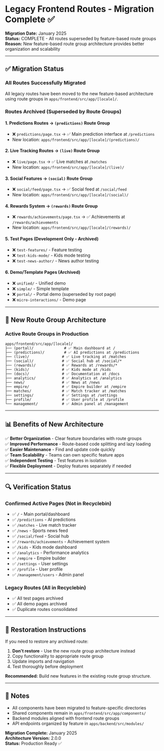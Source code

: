 
# Legacy Frontend Routes - Migration Complete ✅

**Migration Date:** January 2025  
**Status:** COMPLETE - All routes superseded by feature-based route groups  
**Reason:** New feature-based route group architecture provides better organization and scalability

---

## ✅ Migration Status

### All Routes Successfully Migrated
All legacy routes have been moved to the new feature-based architecture using route groups in `apps/frontend/src/app/[locale]/`.

### Routes Archived (Superseded by Route Groups)

#### 1. Predictions Routes → `(predictions)` Route Group
- ❌ `predictions/page.tsx` → ✅ Main prediction interface at `/predictions`
- New location: `apps/frontend/src/app/[locale]/(predictions)/`

#### 2. Live Tracking Routes → `(live)` Route Group
- ❌ `live/page.tsx` → ✅ Live matches at `/matches`
- New location: `apps/frontend/src/app/[locale]/(live)/`

#### 3. Social Features → `(social)` Route Group
- ❌ `social/feed/page.tsx` → ✅ Social feed at `/social/feed`
- New location: `apps/frontend/src/app/[locale]/(social)/`

#### 4. Rewards System → `(rewards)` Route Group
- ❌ `rewards/achievements/page.tsx` → ✅ Achievements at `/rewards/achievements`
- New location: `apps/frontend/src/app/[locale]/(rewards)/`

#### 5. Test Pages (Development Only - Archived)
- ❌ `test-features/` - Feature testing
- ❌ `test-kids-mode/` - Kids mode testing
- ❌ `test-news-author/` - News author testing

#### 6. Demo/Template Pages (Archived)
- ❌ `unified/` - Unified demo
- ❌ `simple/` - Simple template
- ❌ `portal/` - Portal demo (superseded by root page)
- ❌ `micro-interactions/` - Demo page

---

## 🎯 New Route Group Architecture

### Active Route Groups in Production

```
apps/frontend/src/app/[locale]/
├── (portal)/              # ✅ Main dashboard at /
├── (predictions)/         # ✅ AI predictions at /predictions
├── (live)/               # ✅ Live tracking at /matches
├── (social)/             # ✅ Social hub at /social/*
├── (rewards)/            # ✅ Rewards at /rewards/*
├── (kids)/               # ✅ Kids mode at /kids
├── (docs)/               # ✅ Documentation at /docs
├── analytics/            # ✅ Analytics at /analytics
├── news/                 # ✅ News at /news
├── empire/               # ✅ Empire builder at /empire
├── matches/              # ✅ Match tracker at /matches
├── settings/             # ✅ Settings at /settings
├── profile/              # ✅ User profile at /profile
└── management/           # ✅ Admin panel at /management
```

---

## 📊 Benefits of New Architecture

✅ **Better Organization** - Clear feature boundaries with route groups  
✅ **Improved Performance** - Route-based code splitting and lazy loading  
✅ **Easier Maintenance** - Find and update code quickly  
✅ **Team Scalability** - Teams can own specific feature apps  
✅ **Independent Testing** - Test features in isolation  
✅ **Flexible Deployment** - Deploy features separately if needed  

---

## 🔍 Verification Status

### Confirmed Active Pages (Not in Recyclebin)
- ✅ `/` - Main portal/dashboard
- ✅ `/predictions` - AI predictions
- ✅ `/matches` - Live match tracker
- ✅ `/news` - Sports news feed
- ✅ `/social/feed` - Social hub
- ✅ `/rewards/achievements` - Achievement system
- ✅ `/kids` - Kids mode dashboard
- ✅ `/analytics` - Performance analytics
- ✅ `/empire` - Empire builder
- ✅ `/settings` - User settings
- ✅ `/profile` - User profile
- ✅ `/management/users` - Admin panel

### Legacy Routes (All in Recyclebin)
- ✅ All test pages archived
- ✅ All demo pages archived
- ✅ Duplicate routes consolidated

---

## 🚀 Restoration Instructions

If you need to restore any archived route:

1. **Don't restore** - Use the new route group architecture instead
2. Copy functionality to appropriate route group
3. Update imports and navigation
4. Test thoroughly before deployment

**Recommended:** Build new features in the existing route group structure.

---

## 📝 Notes

- All components have been migrated to feature-specific directories
- Shared components remain in `apps/frontend/src/app/components/`
- Backend modules aligned with frontend route groups
- API endpoints organized by feature in `apps/backend/src/modules/`

**Migration Complete:** January 2025  
**Architecture Version:** 2.0.0  
**Status:** Production Ready ✅
